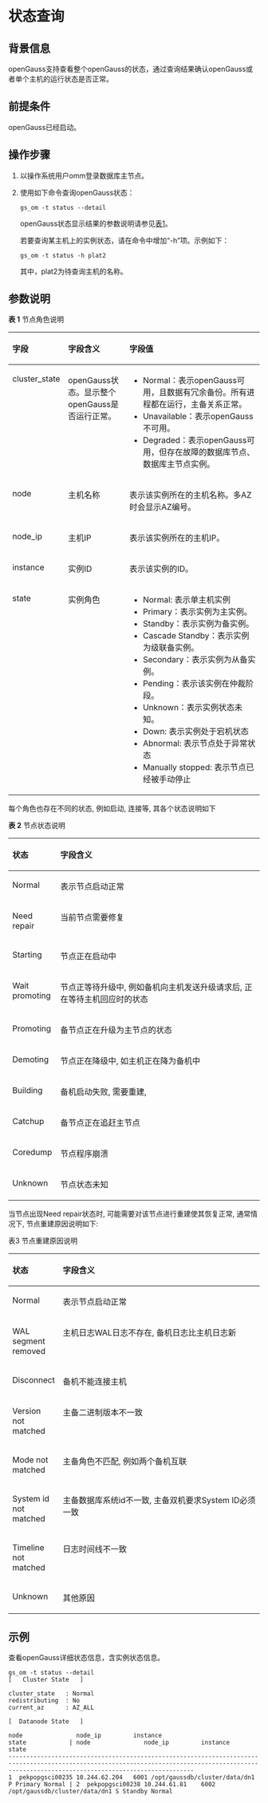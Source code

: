 # 状态查询<a name="ZH-CN_TOPIC_0242215009"></a>

## 背景信息<a name="zh-cn_topic_0237088790_zh-cn_topic_0059778948_section199712094115"></a>

openGauss支持查看整个openGauss的状态，通过查询结果确认openGauss或者单个主机的运行状态是否正常。

## 前提条件<a name="zh-cn_topic_0237088790_zh-cn_topic_0059778948_sa8f556adc7a142bd8efdec0f4483d2bd"></a>

openGauss已经启动。

## 操作步骤<a name="zh-cn_topic_0237088790_zh-cn_topic_0059778948_sf87c613d20a343e7ab7491fce49d6eaf"></a>

1. 以操作系统用户omm登录数据库主节点。

2.  使用如下命令查询openGauss状态：

    ```
    gs_om -t status --detail
    ```

    openGauss状态显示结果的参数说明请参见[表1](#zh-cn_topic_0237088790_table9610118112610)。

    若要查询某主机上的实例状态，请在命令中增加“-h”项。示例如下：

    ```
    gs_om -t status -h plat2 
    ```

    其中，plat2为待查询主机的名称。


## 参数说明<a name="zh-cn_topic_0237088790_zh-cn_topic_0059778948_s5690879aa2e24fb79ca064e487f93803"></a>

**表 1**  节点角色说明

<a name="zh-cn_topic_0237088790_table9610118112610"></a>
<table><thead align="left"><tr id="zh-cn_topic_0237088790_zh-cn_topic_0085031926_zh-cn_topic_0059777902_r1ca68f47ed7a43ba9fa57e054c552300"><th class="cellrowborder" valign="top" width="19.05%" id="mcps1.2.4.1.1"><p id="zh-cn_topic_0237088790_zh-cn_topic_0085031926_zh-cn_topic_0059777902_a22069e314c114d0092fba3f9be40eddd"><a name="zh-cn_topic_0237088790_zh-cn_topic_0085031926_zh-cn_topic_0059777902_a22069e314c114d0092fba3f9be40eddd"></a><a name="zh-cn_topic_0237088790_zh-cn_topic_0085031926_zh-cn_topic_0059777902_a22069e314c114d0092fba3f9be40eddd"></a>字段</p>
</th>
<th class="cellrowborder" valign="top" width="24.87%" id="mcps1.2.4.1.2"><p id="zh-cn_topic_0237088790_zh-cn_topic_0085031926_zh-cn_topic_0059777902_a33e384cc66d44c37b0d401eeebb5b651"><a name="zh-cn_topic_0237088790_zh-cn_topic_0085031926_zh-cn_topic_0059777902_a33e384cc66d44c37b0d401eeebb5b651"></a><a name="zh-cn_topic_0237088790_zh-cn_topic_0085031926_zh-cn_topic_0059777902_a33e384cc66d44c37b0d401eeebb5b651"></a>字段含义</p>
</th>
<th class="cellrowborder" valign="top" width="56.08%" id="mcps1.2.4.1.3"><p id="zh-cn_topic_0237088790_zh-cn_topic_0085031926_zh-cn_topic_0059777902_zh-cn_topic_0058968082_p39822642214"><a name="zh-cn_topic_0237088790_zh-cn_topic_0085031926_zh-cn_topic_0059777902_zh-cn_topic_0058968082_p39822642214"></a><a name="zh-cn_topic_0237088790_zh-cn_topic_0085031926_zh-cn_topic_0059777902_zh-cn_topic_0058968082_p39822642214"></a>字段值</p>
</th>
</tr>
</thead>
<tbody><tr id="zh-cn_topic_0237088790_zh-cn_topic_0085031926_zh-cn_topic_0059777902_r17aa5d21875344b6a7699bf77a96c87c"><td class="cellrowborder" valign="top" width="19.05%" headers="mcps1.2.4.1.1 "><p id="zh-cn_topic_0237088790_zh-cn_topic_0085031926_zh-cn_topic_0059777902_zh-cn_topic_0058968082_p698218613226"><a name="zh-cn_topic_0237088790_zh-cn_topic_0085031926_zh-cn_topic_0059777902_zh-cn_topic_0058968082_p698218613226"></a><a name="zh-cn_topic_0237088790_zh-cn_topic_0085031926_zh-cn_topic_0059777902_zh-cn_topic_0058968082_p698218613226"></a>cluster_state</p>
</td>
<td class="cellrowborder" valign="top" width="24.87%" headers="mcps1.2.4.1.2 "><p id="zh-cn_topic_0237088790_zh-cn_topic_0085031926_zh-cn_topic_0059777902_zh-cn_topic_0058968082_p159828610229"><a name="zh-cn_topic_0237088790_zh-cn_topic_0085031926_zh-cn_topic_0059777902_zh-cn_topic_0058968082_p159828610229"></a><a name="zh-cn_topic_0237088790_zh-cn_topic_0085031926_zh-cn_topic_0059777902_zh-cn_topic_0058968082_p159828610229"></a><span id="zh-cn_topic_0237088790_text19664945191710"><a name="zh-cn_topic_0237088790_text19664945191710"></a><a name="zh-cn_topic_0237088790_text19664945191710"></a>openGauss</span>状态。显示<span id="zh-cn_topic_0237088790_text7284101710288"><a name="zh-cn_topic_0237088790_text7284101710288"></a><a name="zh-cn_topic_0237088790_text7284101710288"></a>整个openGauss</span>是否运行正常。</p>
</td>
<td class="cellrowborder" valign="top" width="56.08%" headers="mcps1.2.4.1.3 "><a name="zh-cn_topic_0237088790_zh-cn_topic_0085031926_zh-cn_topic_0059777902_u8eef390bf2e74b0ea8c6025c5283f88d"></a><a name="zh-cn_topic_0237088790_zh-cn_topic_0085031926_zh-cn_topic_0059777902_u8eef390bf2e74b0ea8c6025c5283f88d"></a><ul id="zh-cn_topic_0237088790_zh-cn_topic_0085031926_zh-cn_topic_0059777902_u8eef390bf2e74b0ea8c6025c5283f88d"><li>Normal：表示<span id="zh-cn_topic_0237088790_text2361349141713"><a name="zh-cn_topic_0237088790_text2361349141713"></a><a name="zh-cn_topic_0237088790_text2361349141713"></a>openGauss</span>可用，且数据有冗余备份。所有进程都在运行，主备关系正常。</li><li>Unavailable：表示<span id="zh-cn_topic_0237088790_text6391145014178"><a name="zh-cn_topic_0237088790_text6391145014178"></a><a name="zh-cn_topic_0237088790_text6391145014178"></a>openGauss</span>不可用。</li><li>Degraded：表示<span id="zh-cn_topic_0237088790_text929715191713"><a name="zh-cn_topic_0237088790_text929715191713"></a><a name="zh-cn_topic_0237088790_text929715191713"></a>openGauss</span>可用，但存在故障的<span id="zh-cn_topic_0237088790_text417964612305"><a name="zh-cn_topic_0237088790_text417964612305"></a><a name="zh-cn_topic_0237088790_text417964612305"></a>数据库节点</span>、<span id="zh-cn_topic_0237088790_text133031617101716"><a name="zh-cn_topic_0237088790_text133031617101716"></a><a name="zh-cn_topic_0237088790_text133031617101716"></a>数据库主节点</span>实例。</li></ul>
</td>
</tr>
<tr id="zh-cn_topic_0237088790_zh-cn_topic_0085031926_zh-cn_topic_0059777902_re9a86e5d6b81441f9c8d99ae61136d92"><td class="cellrowborder" valign="top" width="19.05%" headers="mcps1.2.4.1.1 "><p id="zh-cn_topic_0237088790_zh-cn_topic_0085031926_zh-cn_topic_0059777902_zh-cn_topic_0058968082_p199843613221"><a name="zh-cn_topic_0237088790_zh-cn_topic_0085031926_zh-cn_topic_0059777902_zh-cn_topic_0058968082_p199843613221"></a><a name="zh-cn_topic_0237088790_zh-cn_topic_0085031926_zh-cn_topic_0059777902_zh-cn_topic_0058968082_p199843613221"></a>node</p>
</td>
<td class="cellrowborder" valign="top" width="24.87%" headers="mcps1.2.4.1.2 "><p id="zh-cn_topic_0237088790_zh-cn_topic_0085031926_zh-cn_topic_0059777902_zh-cn_topic_0058968082_p29841464224"><a name="zh-cn_topic_0237088790_zh-cn_topic_0085031926_zh-cn_topic_0059777902_zh-cn_topic_0058968082_p29841464224"></a><a name="zh-cn_topic_0237088790_zh-cn_topic_0085031926_zh-cn_topic_0059777902_zh-cn_topic_0058968082_p29841464224"></a>主机名称</p>
</td>
<td class="cellrowborder" valign="top" width="56.08%" headers="mcps1.2.4.1.3 "><p id="zh-cn_topic_0237088790_zh-cn_topic_0085031926_zh-cn_topic_0059777902_zh-cn_topic_0058968082_p19984269228"><a name="zh-cn_topic_0237088790_zh-cn_topic_0085031926_zh-cn_topic_0059777902_zh-cn_topic_0058968082_p19984269228"></a><a name="zh-cn_topic_0237088790_zh-cn_topic_0085031926_zh-cn_topic_0059777902_zh-cn_topic_0058968082_p19984269228"></a>表示该实例所在的主机名称。多AZ时会显示AZ编号。</p>
</td>
</tr>
<tr id="zh-cn_topic_0237088790_zh-cn_topic_0085031926_zh-cn_topic_0059777902_r610a088662ca41bda29d5bf627175f4a"><td class="cellrowborder" valign="top" width="19.05%" headers="mcps1.2.4.1.1 "><p id="zh-cn_topic_0237088790_zh-cn_topic_0085031926_zh-cn_topic_0059777902_zh-cn_topic_0058968082_p11984061224"><a name="zh-cn_topic_0237088790_zh-cn_topic_0085031926_zh-cn_topic_0059777902_zh-cn_topic_0058968082_p11984061224"></a><a name="zh-cn_topic_0237088790_zh-cn_topic_0085031926_zh-cn_topic_0059777902_zh-cn_topic_0058968082_p11984061224"></a>node_ip</p>
</td>
<td class="cellrowborder" valign="top" width="24.87%" headers="mcps1.2.4.1.2 "><p id="zh-cn_topic_0237088790_zh-cn_topic_0085031926_zh-cn_topic_0059777902_zh-cn_topic_0058968082_p179841960221"><a name="zh-cn_topic_0237088790_zh-cn_topic_0085031926_zh-cn_topic_0059777902_zh-cn_topic_0058968082_p179841960221"></a><a name="zh-cn_topic_0237088790_zh-cn_topic_0085031926_zh-cn_topic_0059777902_zh-cn_topic_0058968082_p179841960221"></a>主机IP</p>
</td>
<td class="cellrowborder" valign="top" width="56.08%" headers="mcps1.2.4.1.3 "><p id="zh-cn_topic_0237088790_zh-cn_topic_0085031926_zh-cn_topic_0059777902_a28dc49c29e4b47ef84231f37bc8614c7"><a name="zh-cn_topic_0237088790_zh-cn_topic_0085031926_zh-cn_topic_0059777902_a28dc49c29e4b47ef84231f37bc8614c7"></a><a name="zh-cn_topic_0237088790_zh-cn_topic_0085031926_zh-cn_topic_0059777902_a28dc49c29e4b47ef84231f37bc8614c7"></a>表示该实例所在的主机IP。</p>
</td>
</tr>
<tr id="zh-cn_topic_0237088790_zh-cn_topic_0085031926_zh-cn_topic_0059777902_r480709225ee64f3fbaf7bcbd8211c4ce"><td class="cellrowborder" valign="top" width="19.05%" headers="mcps1.2.4.1.1 "><p id="zh-cn_topic_0237088790_zh-cn_topic_0085031926_zh-cn_topic_0059777902_aef08714d893a44dd8695759c16b8caa3"><a name="zh-cn_topic_0237088790_zh-cn_topic_0085031926_zh-cn_topic_0059777902_aef08714d893a44dd8695759c16b8caa3"></a><a name="zh-cn_topic_0237088790_zh-cn_topic_0085031926_zh-cn_topic_0059777902_aef08714d893a44dd8695759c16b8caa3"></a>instance</p>
</td>
<td class="cellrowborder" valign="top" width="24.87%" headers="mcps1.2.4.1.2 "><p id="zh-cn_topic_0237088790_zh-cn_topic_0085031926_zh-cn_topic_0059777902_zh-cn_topic_0058968082_p898536202218"><a name="zh-cn_topic_0237088790_zh-cn_topic_0085031926_zh-cn_topic_0059777902_zh-cn_topic_0058968082_p898536202218"></a><a name="zh-cn_topic_0237088790_zh-cn_topic_0085031926_zh-cn_topic_0059777902_zh-cn_topic_0058968082_p898536202218"></a>实例ID</p>
</td>
<td class="cellrowborder" valign="top" width="56.08%" headers="mcps1.2.4.1.3 "><p id="zh-cn_topic_0237088790_zh-cn_topic_0085031926_zh-cn_topic_0059777902_a2ea98b2ed5da4883943bb701c08da0d3"><a name="zh-cn_topic_0237088790_zh-cn_topic_0085031926_zh-cn_topic_0059777902_a2ea98b2ed5da4883943bb701c08da0d3"></a><a name="zh-cn_topic_0237088790_zh-cn_topic_0085031926_zh-cn_topic_0059777902_a2ea98b2ed5da4883943bb701c08da0d3"></a>表示该实例的ID。</p>
</td>
</tr>
<tr id="zh-cn_topic_0237088790_zh-cn_topic_0085031926_zh-cn_topic_0059777902_r74e01d104db147eca995378493187166"><td class="cellrowborder" valign="top" width="19.05%" headers="mcps1.2.4.1.1 "><p id="zh-cn_topic_0237088790_zh-cn_topic_0085031926_zh-cn_topic_0059777902_zh-cn_topic_0058968082_p698520620220"><a name="zh-cn_topic_0237088790_zh-cn_topic_0085031926_zh-cn_topic_0059777902_zh-cn_topic_0058968082_p698520620220"></a><a name="zh-cn_topic_0237088790_zh-cn_topic_0085031926_zh-cn_topic_0059777902_zh-cn_topic_0058968082_p698520620220"></a>state</p>
</td>
<td class="cellrowborder" valign="top" width="24.87%" headers="mcps1.2.4.1.2 "><p id="zh-cn_topic_0237088790_zh-cn_topic_0085031926_zh-cn_topic_0059777902_zh-cn_topic_0058968082_p119851662227"><a name="zh-cn_topic_0237088790_zh-cn_topic_0085031926_zh-cn_topic_0059777902_zh-cn_topic_0058968082_p119851662227"></a><a name="zh-cn_topic_0237088790_zh-cn_topic_0085031926_zh-cn_topic_0059777902_zh-cn_topic_0058968082_p119851662227"></a>实例角色</p>
</td>
<td class="cellrowborder" valign="top" width="56.08%" headers="mcps1.2.4.1.3 "><a name="zh-cn_topic_0237088790_zh-cn_topic_0085031926_zh-cn_topic_0059777902_ua6b7f8f70d934801a366687ed3c30f79"></a><a name="zh-cn_topic_0237088790_zh-cn_topic_0085031926_zh-cn_topic_0059777902_ua6b7f8f70d934801a366687ed3c30f79"></a><ul id="zh-cn_topic_0237088790_zh-cn_topic_0085031926_zh-cn_topic_0059777902_ua6b7f8f70d934801a366687ed3c30f79"><li>Normal: 表示单主机实例</li><li>Primary：表示实例为主实例。</li><li>Standby：表示实例为备实例。</li><li>Cascade Standby：表示实例为级联备实例。</li><li>Secondary：表示实例为从备实例。</li><li>Pending：表示该实例在仲裁阶段。</li><li>Unknown：表示实例状态未知。</li><li>Down: 表示实例处于宕机状态</li><li>Abnormal: 表示节点处于异常状态</li><li>Manually stopped: 表示节点已经被手动停止</li></ul>
</td>
</tr>
</tbody>
</table>


每个角色也存在不同的状态, 例如启动, 连接等, 其各个状态说明如下

**表 2**  节点状态说明

<a name="table149721321167"></a>
<table><thead align="left"><tr id="row10972432141616"><th class="cellrowborder" valign="top" width="19.09%" id="mcps1.2.3.1.1"><p id="p2972163216166"><a name="p2972163216166"></a><a name="p2972163216166"></a>状态</p>
</th>
<th class="cellrowborder" valign="top" width="80.91000000000001%" id="mcps1.2.3.1.2"><p id="p6973132171614"><a name="p6973132171614"></a><a name="p6973132171614"></a>字段含义</p>
</th>
</tr>
</thead>
<tbody><tr id="row1697353271611"><td class="cellrowborder" valign="top" width="19.09%" headers="mcps1.2.3.1.1 "><p id="p4973103219165"><a name="p4973103219165"></a><a name="p4973103219165"></a>Normal</p>
</td>
<td class="cellrowborder" valign="top" width="80.91000000000001%" headers="mcps1.2.3.1.2 "><p id="p797316329162"><a name="p797316329162"></a><a name="p797316329162"></a>表示节点启动正常</p>
</td>
</tr>
<tr id="row497463241614"><td class="cellrowborder" valign="top" width="19.09%" headers="mcps1.2.3.1.1 "><p id="p997413321162"><a name="p997413321162"></a><a name="p997413321162"></a>Need repair</p>
</td>
<td class="cellrowborder" valign="top" width="80.91000000000001%" headers="mcps1.2.3.1.2 "><p id="p19974432161619"><a name="p19974432161619"></a><a name="p19974432161619"></a>当前节点需要修复</p>
</td>
</tr>
<tr id="row10974632161613"><td class="cellrowborder" valign="top" width="19.09%" headers="mcps1.2.3.1.1 "><p id="p1297417320163"><a name="p1297417320163"></a><a name="p1297417320163"></a>Starting</p>
</td>
<td class="cellrowborder" valign="top" width="80.91000000000001%" headers="mcps1.2.3.1.2 "><p id="p129748322165"><a name="p129748322165"></a><a name="p129748322165"></a>节点正在启动中</p>
</td>
</tr>
<tr id="row11974193214164"><td class="cellrowborder" valign="top" width="19.09%" headers="mcps1.2.3.1.1 "><p id="p6850209237"><a name="p6850209237"></a><a name="p6850209237"></a>Wait promoting</p>
</td>
<td class="cellrowborder" valign="top" width="80.91000000000001%" headers="mcps1.2.3.1.2 "><p id="p39751332191613"><a name="p39751332191613"></a><a name="p39751332191613"></a>节点正等待升级中, 例如备机向主机发送升级请求后, 正在等待主机回应时的状态</p>
</td>
</tr>
<tr id="row559165911244"><td class="cellrowborder" valign="top" width="19.09%" headers="mcps1.2.3.1.1 "><p id="p195912059112419"><a name="p195912059112419"></a><a name="p195912059112419"></a>Promoting</p>
</td>
<td class="cellrowborder" valign="top" width="80.91000000000001%" headers="mcps1.2.3.1.2 "><p id="p1059113596242"><a name="p1059113596242"></a><a name="p1059113596242"></a>备节点正在升级为主节点的状态</p>
</td>
</tr>
<tr id="row16262125142516"><td class="cellrowborder" valign="top" width="19.09%" headers="mcps1.2.3.1.1 "><p id="p7975832171615"><a name="p7975832171615"></a><a name="p7975832171615"></a>Demoting</p>
</td>
<td class="cellrowborder" valign="top" width="80.91000000000001%" headers="mcps1.2.3.1.2 "><p id="p4975163281616"><a name="p4975163281616"></a><a name="p4975163281616"></a>节点正在降级中, 如主机正在降为备机中</p>
</td>
</tr>
<tr id="row166011154288"><td class="cellrowborder" valign="top" width="19.09%" headers="mcps1.2.3.1.1 "><p id="p3602171516283"><a name="p3602171516283"></a><a name="p3602171516283"></a>Building</p>
</td>
<td class="cellrowborder" valign="top" width="80.91000000000001%" headers="mcps1.2.3.1.2 "><p id="p8602141519287"><a name="p8602141519287"></a><a name="p8602141519287"></a>备机启动失败, 需要重建,</p>
</td>
</tr>
<tr id="row204661155152818"><td class="cellrowborder" valign="top" width="19.09%" headers="mcps1.2.3.1.1 "><p id="p046665518284"><a name="p046665518284"></a><a name="p046665518284"></a>Catchup</p>
</td>
<td class="cellrowborder" valign="top" width="80.91000000000001%" headers="mcps1.2.3.1.2 "><p id="p19467185572814"><a name="p19467185572814"></a><a name="p19467185572814"></a>备节点正在追赶主节点</p>
</td>
</tr>
<tr id="row1954133272912"><td class="cellrowborder" valign="top" width="19.09%" headers="mcps1.2.3.1.1 "><p id="p95473252913"><a name="p95473252913"></a><a name="p95473252913"></a>Coredump</p>
</td>
<td class="cellrowborder" valign="top" width="80.91000000000001%" headers="mcps1.2.3.1.2 "><p id="p154132152915"><a name="p154132152915"></a><a name="p154132152915"></a>节点程序崩溃</p>
</td>
</tr>
<tr id="row6961171216305"><td class="cellrowborder" valign="top" width="19.09%" headers="mcps1.2.3.1.1 "><p id="p39611712173013"><a name="p39611712173013"></a><a name="p39611712173013"></a>Unknown</p>
</td>
<td class="cellrowborder" valign="top" width="80.91000000000001%" headers="mcps1.2.3.1.2 "><p id="p196171243012"><a name="p196171243012"></a><a name="p196171243012"></a>节点状态未知</p>
</td>
</tr>
</tbody>
</table>

当节点出现Need repair状态时, 可能需要对该节点进行重建使其恢复正常, 通常情况下, 节点重建原因说明如下:

表3 节点重建原因说明

<a name="table19763431134713"></a>
<table><thead align="left"><tr id="row876483111479"><th class="cellrowborder" valign="top" width="19.09%" id="mcps1.1.3.1.1"><p id="p576419319471"><a name="p576419319471"></a><a name="p576419319471"></a>状态</p>
</th>
<th class="cellrowborder" valign="top" width="80.91000000000001%" id="mcps1.1.3.1.2"><p id="p14764531184717"><a name="p14764531184717"></a><a name="p14764531184717"></a>字段含义</p>
</th>
</tr>
</thead>
<tbody><tr id="row16764203134718"><td class="cellrowborder" valign="top" width="19.09%" headers="mcps1.1.3.1.1 "><p id="p776473116475"><a name="p776473116475"></a><a name="p776473116475"></a>Normal</p>
</td>
<td class="cellrowborder" valign="top" width="80.91000000000001%" headers="mcps1.1.3.1.2 "><p id="p1176423114713"><a name="p1176423114713"></a><a name="p1176423114713"></a>表示节点启动正常</p>
</td>
</tr>
<tr id="row13764133118472"><td class="cellrowborder" valign="top" width="19.09%" headers="mcps1.1.3.1.1 "><p id="p5680195674719"><a name="p5680195674719"></a><a name="p5680195674719"></a>WAL segment removed</p>
</td>
<td class="cellrowborder" valign="top" width="80.91000000000001%" headers="mcps1.1.3.1.2 "><p id="p4764131124717"><a name="p4764131124717"></a><a name="p4764131124717"></a>主机日志WAL日志不存在, 备机日志比主机日志新</p>
</td>
</tr>
<tr id="row57641331174715"><td class="cellrowborder" valign="top" width="19.09%" headers="mcps1.1.3.1.1 "><p id="p12764131134712"><a name="p12764131134712"></a><a name="p12764131134712"></a>Disconnect</p>
</td>
<td class="cellrowborder" valign="top" width="80.91000000000001%" headers="mcps1.1.3.1.2 "><p id="p157641631134717"><a name="p157641631134717"></a><a name="p157641631134717"></a>备机不能连接主机</p>
</td>
</tr>
<tr id="row197649313478"><td class="cellrowborder" valign="top" width="19.09%" headers="mcps1.1.3.1.1 "><p id="p177651831184719"><a name="p177651831184719"></a><a name="p177651831184719"></a>Version not matched</p>
</td>
<td class="cellrowborder" valign="top" width="80.91000000000001%" headers="mcps1.1.3.1.2 "><p id="p175006437491"><a name="p175006437491"></a><a name="p175006437491"></a>主备二进制版本不一致</p>
</td>
</tr>
<tr id="row13765193194719"><td class="cellrowborder" valign="top" width="19.09%" headers="mcps1.1.3.1.1 "><p id="p6765173134713"><a name="p6765173134713"></a><a name="p6765173134713"></a>Mode not matched</p>
</td>
<td class="cellrowborder" valign="top" width="80.91000000000001%" headers="mcps1.1.3.1.2 "><p id="p11534131815503"><a name="p11534131815503"></a><a name="p11534131815503"></a>主备角色不匹配, 例如两个备机互联</p>
</td>
</tr>
<tr id="row18765163174713"><td class="cellrowborder" valign="top" width="19.09%" headers="mcps1.1.3.1.1 "><p id="p4765131114720"><a name="p4765131114720"></a><a name="p4765131114720"></a>System id not matched</p>
</td>
<td class="cellrowborder" valign="top" width="80.91000000000001%" headers="mcps1.1.3.1.2 "><p id="p9765731114718"><a name="p9765731114718"></a><a name="p9765731114718"></a>主备数据库系统id不一致, 主备双机要求System ID必须一致</p>
</td>
</tr>
<tr id="row37654312479"><td class="cellrowborder" valign="top" width="19.09%" headers="mcps1.1.3.1.1 "><p id="p1876513164711"><a name="p1876513164711"></a><a name="p1876513164711"></a>Timeline not matched</p>
</td>
<td class="cellrowborder" valign="top" width="80.91000000000001%" headers="mcps1.1.3.1.2 "><p id="p476533144713"><a name="p476533144713"></a><a name="p476533144713"></a>日志时间线不一致</p>
</td>
</tr>
<tr id="row376583112472"><td class="cellrowborder" valign="top" width="19.09%" headers="mcps1.1.3.1.1 "><p id="p276511317475"><a name="p276511317475"></a><a name="p276511317475"></a>Unknown</p>
</td>
<td class="cellrowborder" valign="top" width="80.91000000000001%" headers="mcps1.1.3.1.2 "><p id="p1376543114713"><a name="p1376543114713"></a><a name="p1376543114713"></a>其他原因</p>
</td>
</tr>
</tbody>
</table>


## 示例<a name="zh-cn_topic_0237088790_zh-cn_topic_0059778948_s2ca7a9ce813e4d209f3801b2171de8b1"></a>

查看openGauss详细状态信息，含实例状态信息。

```
gs_om -t status --detail
[   Cluster State   ]

cluster_state   : Normal
redistributing  : No
current_az      : AZ_ALL

[  Datanode State   ]

node               node_ip         instance                                 state            | node               node_ip         instance                                 state
------------------------------------------------------------------------------------------------------------------------------------------------------------------------------------------------
1  pekpopgsci00235 10.244.62.204   6001 /opt/gaussdb/cluster/data/dn1 P Primary Normal | 2  pekpopgsci00238 10.244.61.81    6002 /opt/gaussdb/cluster/data/dn1 S Standby Normal
```


